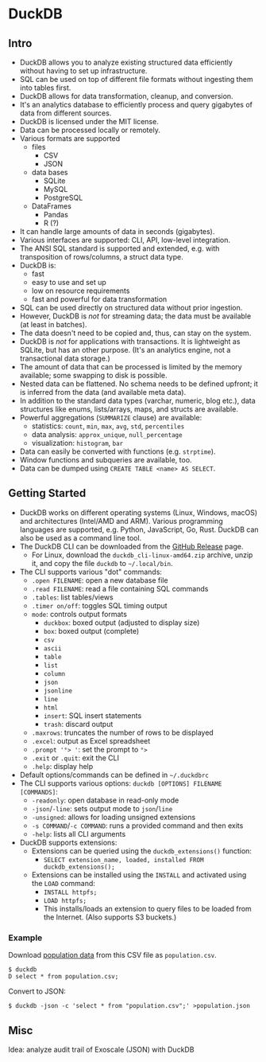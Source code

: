 # DuckDB

## Intro

- DuckDB allows you to analyze existing structured data efficiently without
  having to set up infrastructure.
- SQL can be used on top of different file formats without ingesting them into
  tables first.
- DuckDB allows for data transformation, cleanup, and conversion.
- It's an analytics database to efficiently process and query gigabytes of data
  from different sources.
- DuckDB is licensed under the MIT license.
- Data can be processed locally or remotely.
- Various formats are supported
    - files
        - CSV
        - JSON
    - data bases
        - SQLite
        - MySQL
        - PostgreSQL
    - DataFrames
        - Pandas
        - R (?)
- It can handle large amounts of data in seconds (gigabytes).
- Various interfaces are supported: CLI, API, low-level integration.
- The ANSI SQL standard is supported and extended, e.g. with transposition of
  rows/columns, a struct data type.
- DuckDB is:
    - fast
    - easy to use and set up
    - low on resource requirements
    - fast and powerful for data transformation
- SQL can be used directly on structured data without prior ingestion.
- However, DuckDB is _not_ for streaming data; the data must be available (at
  least in batches).
- The data doesn't need to be copied and, thus, can stay on the system.
- DuckDB is _not_ for applications with transactions. It is lightweight as
  SQLite, but has an other purpose. (It's an analytics engine, not a
  transactional data storage.)
- The amount of data that can be processed is limited by the memory available;
  some swapping to disk is possible.
- Nested data can be flattened. No schema needs to be defined upfront; it is
  inferred from the data (and available meta data).
- In addition to the standard data types (varchar, numeric, blog etc.), data
  structures like enums, lists/arrays, maps, and structs are available.
- Powerful aggregations (`SUMMARIZE` clause) are available:
    - statistics: `count`, `min`, `max`, `avg`, `std`, `percentiles`
    - data analysis: `approx_unique`, `null_percentage`
    - visualization: `histogram`, `bar`
- Data can easily be converted with functions (e.g. `strptime`).
- Window functions and subqueries are available, too.
- Data can be dumped using `CREATE TABLE <name> AS SELECT`.

## Getting Started

- DuckDB works on different operating systems (Linux, Windows, macOS) and
  architectures (Intel/AMD and ARM). Various programming languages are
  supported, e.g. Python, JavaScript, Go, Rust. DuckDB can also be used as a
  command line tool.
- The DuckDB CLI can be downloaded from the [GitHub
  Release](https://github.com/duckdb/duckdb/releases) page.
    - For Linux, download the `duckdb_cli-linux-amd64.zip` archive, unzip it,
      and copy the file `duckdb` to `~/.local/bin`.
- The CLI supports various "dot" commands:
    - `.open FILENAME`: open a new database file
    - `.read FILENAME`: read a file containing SQL commands
    - `.tables`: list tables/views
    - `.timer on/off`: toggles SQL timing output
    - `mode`: controls output formats
        - `duckbox`: boxed output (adjusted to display size)
        - `box`: boxed output (complete)
        - `csv`
        - `ascii`
        - `table`
        - `list`
        - `column`
        - `json`
        - `jsonline`
        - `line`
        - `html`
        - `insert`: SQL insert statements
        - `trash`: discard output
    - `.maxrows`: truncates the number of rows to be displayed
    - `.excel`: output as Excel spreadsheet
    - `.prompt '°> '`: set the prompt to `°>`
    - `.exit` or `.quit`: exit the CLI
    - `.help`: display help
- Default options/commands can be defined in `~/.duckdbrc`
- The CLI supports various options: `duckdb [OPTIONS] FILENAME [COMMANDS]`:
    - `-readonly`: open database in read-only mode
    - `-json`/`-line`: sets output mode to `json`/`line`
    - `-unsigned`: allows for loading unsigned extensions
    - `-s COMMAND`/`-c COMMAND`: runs a provided command and then exits
    - `-help`: lists all CLI arguments
- DuckDB supports extensions:
    - Extensions can be queried using the `duckdb_extensions()` function:
        - `SELECT extension_name, loaded, installed FROM duckdb_extensions();`
    - Extensions can be installed using the `INSTALL` and activated using the
      `LOAD` command:
        - `INSTALL httpfs;`
        - `LOAD httpfs;`
        - This installs/loads an extension to query files to be loaded from the
          Internet. (Also supports S3 buckets.)

### Example

Download [population
data](https://github.com/bnokoro/Data-Science/blob/master/countries%20of%20the%20world.csv)
from this CSV file as `population.csv`.

    $ duckdb
    D select * from population.csv;

Convert to JSON:

    $ duckdb -json -c 'select * from "population.csv";' >population.json

## Misc

Idea: analyze audit trail of Exoscale (JSON) with DuckDB
